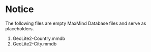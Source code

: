 # Notice

The following files are empty MaxMind Database files and serve as placeholders.

1. GeoLite2-Country.mmdb
1. GeoLite2-City.mmdb
